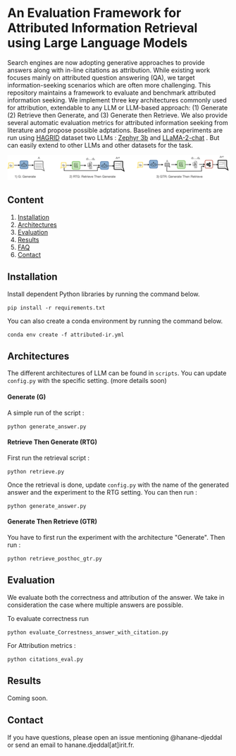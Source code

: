 # An Evaluation Framework for Attributed Information Retrieval using Large Language Models

Search engines are now adopting generative approaches to provide  answers along with in-line citations as attribution. While existing work focuses mainly on attributed question answering (QA), we target information-seeking scenarios which are often more challenging. This repository maintains a framework to evaluate and benchmark attributed information seeking. We implement three key architectures commonly used for attribution, extendable to any LLM or LLM-based approach: (1) Generate (2) Retrieve then Generate, and (3) Generate then Retrieve. We also provide several automatic evaluation metrics for attributed information seeking from literature and propose possible adptations. Baselines and experiments are run using [HAGRID](https://github.com/project-miracl/hagrid) dataset two LLMs : [Zephyr 3b](https://huggingface.co/stabilityai/stablelm-zephyr-3b) and [LLaMA-2-chat](https://huggingface.co/meta-llama/Llama-2-7b-chat-hf) . But can easily extend to other LLMs and other datasets for the task.

![](media/attribution_architectures.png)

## Content
1. [Installation](#installation)
2. [Architectures](#architectures)
3. [Evaluation](#evaluation)
4. [Results](#results)
5. [FAQ](#faq)
6. [Contact](#contact)
## Installation
Install dependent Python libraries by running the command below.

```
pip install -r requirements.txt
```

You can also create a conda environment by running the command below.

```
conda env create -f attributed-ir.yml
```
## Architectures

The different architectures of LLM can be found in `scripts`. You can update `config.py` with the specific setting. (more details soon)
#### Generate (G)

A simple run of the script :

```
python generate_answer.py
```

#### Retrieve Then Generate (RTG)

First run the retrieval script :

```
python retrieve.py
```

Once the retrieval is done, update `config.py` with the name of the generated answer and the experiment to the RTG setting. You can then run : 
```
python generate_answer.py
```

#### Generate Then Retrieve (GTR)
You have to first run the experiment with the architecture "Generate". Then run :

```
python retrieve_posthoc_gtr.py
```





## Evaluation

We evaluate both the correctness and attribution of the answer. We take in consideration the case where multiple answers are possible.

To evaluate correctness run 

```
python evaluate_Correstness_answer_with_citation.py
```

For Attribution metrics : 

```
python citations_eval.py
```

## Results

Coming soon.


## Contact
If you have questions, please open an issue mentioning @hanane-djeddal or send an email to hanane.djeddal[at]irit.fr.

